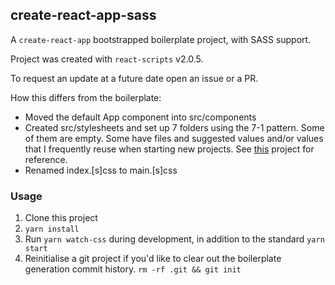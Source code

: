 ## create-react-app-sass

A `create-react-app` bootstrapped boilerplate project, with SASS support.

Project was created with `react-scripts` v2.0.5.

To request an update at a future date open an issue or a PR.

How this differs from the boilerplate:
- Moved the default App component into src/components
- Created src/stylesheets and set up 7 folders using the 7-1 pattern. Some of them are empty. Some have files and suggested values and/or values that I frequently reuse when starting new projects. See [this](https://github.com/HugoGiraudel/sass-boilerplate) project for reference.
- Renamed index.[s]css to main.[s]css

### Usage

1. Clone this project
2. `yarn install`
3. Run `yarn watch-css` during development, in addition to the standard `yarn start`
4. Reinitialise a git project if you'd like to clear out the boilerplate generation commit history. `rm -rf .git && git init`
